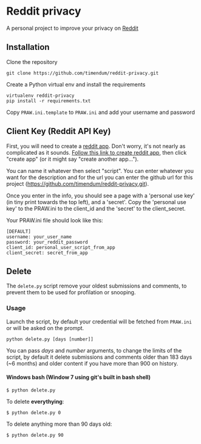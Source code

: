 # Reddit privacy
A personal project to improve your privacy on [Reddit](http://reddit.com)

## Installation
Clone the repository

    git clone https://github.com/timendum/reddit-privacy.git

Create a Python virtual env and install the requirements

    virtualenv reddit-privacy
    pip install -r requirements.txt

Copy `PRAW.ini.template` to `PRAW.ini` and add your username and password

## Client Key (Reddit API Key)

First, you will need to create a [reddit app](https://www.reddit.com/prefs/apps/).
Don't worry, it's not nearly as complicated as it sounds.
[Follow this link to create reddit app](https://www.reddit.com/prefs/apps/),
then click "create app" (or it might say "create another app...").

You can name it whatever then select "script". You can enter whatever you want
for the description and for the url you can enter the github url for this
project (https://github.com/timendum/reddit-privacy.git).

Once you enter in the info, you should see a page with a
'personal use key' (in tiny print towards the top left), and a 'secret'. Copy
the 'personal use key' to the PRAW.ini to the client_id and the 'secret' to
the client_secret.

Your PRAW.ini file should look like this:

    [DEFAULT]
    username: your_user_name
    password: your_reddit_password
    client_id: personal_user_script_from_app
    client_secret: secret_from_app

## Delete
The `delete.py` script remove your oldest submissions and comments,
to prevent them to be used for profilation or snooping.

### Usage
Launch the script, by default your credential will be fetched from `PRAW.ini`
or will be asked on the prompt.

    python delete.py [days [number]]

You can pass _days_ and _number_ arguments, to change the limits of the script,
by default it delete submissions and comments older than 183 days (~6 months)
and older content if you have more than 900 on history.

#### Windows bash (Window 7 using git's built in bash shell)

    $ python delete.py

To delete **everythying**:

    $ python delete.py 0

To delete anything more than 90 days old:

    $ python delete.py 90

